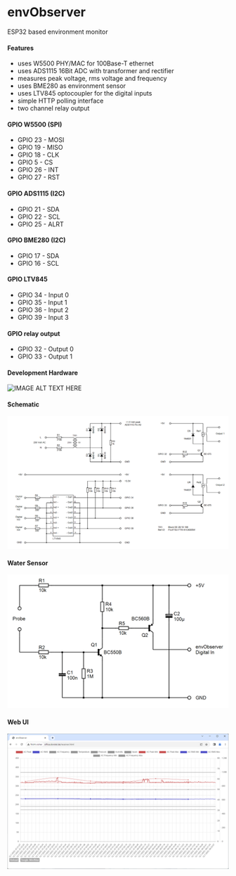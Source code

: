 # envObserver
ESP32 based environment monitor
#### Features
* uses W5500 PHY/MAC for 100Base-T ethernet
* uses ADS1115 16Bit ADC with transformer and rectifier
* measures peak voltage, rms voltage and frequency
* uses BME280 as environment sensor
* uses LTV845 optocoupler for the digital inputs
* simple HTTP polling interface
* two channel relay output
#### GPIO W5500 (SPI)
* GPIO 23 - MOSI
* GPIO 19 - MISO
* GPIO 18 - CLK
* GPIO  5 - CS
* GPIO 26 - INT
* GPIO 27 - RST
#### GPIO ADS1115 (I2C)
* GPIO 21 - SDA
* GPIO 22 - SCL
* GPIO 25 - ALRT
#### GPIO BME280 (I2C)
* GPIO 17 - SDA
* GPIO 16 - SCL
#### GPIO LTV845
* GPIO 34 - Input 0
* GPIO 35 - Input 1
* GPIO 36 - Input 2
* GPIO 39 - Input 3
#### GPIO relay output
* GPIO 32 - Output 0
* GPIO 33 - Output 1
#### Development Hardware
![IMAGE ALT TEXT HERE](https://www.dorstel.de/github/envObserver_a_v1.0.png)
#### Schematic
![IMAGE ALT TEXT HERE](documentation/envObserver.png)
#### Water Sensor
![IMAGE ALT TEXT HERE](documentation/waterSensor.png)
#### Web UI
![IMAGE ALT TEXT HERE](documentation/webui.png)
